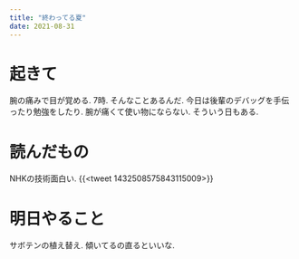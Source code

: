 ```yaml
---
title: "終わってる夏"
date: 2021-08-31
---
```


# 起きて
腕の痛みで目が覚める. 7時. そんなことあるんだ. 今日は後輩のデバッグを手伝ったり勉強をしたり. 腕が痛くて使い物にならない. そういう日もある.
# 読んだもの
NHKの技術面白い.
{{<tweet 1432508575843115009>}}
# 明日やること
サボテンの植え替え. 傾いてるの直るといいな.